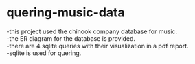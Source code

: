 # quering-music-data
-this project used the chinook company database for music.  
-the ER diagram for the database is provided.  
-there are 4 sqlite queries with their visualization in a pdf report.   
-sqlite is used for quering. 

